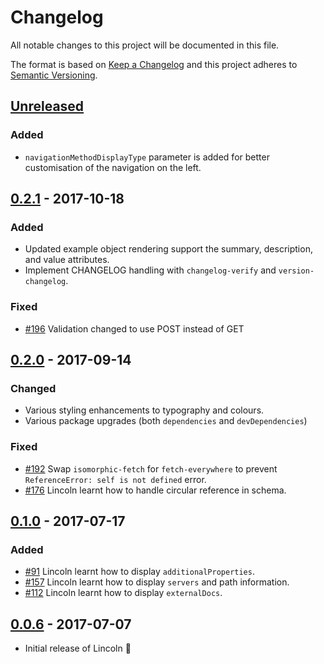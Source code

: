 # Changelog

All notable changes to this project will be documented in this file.

The format is based on [Keep a Changelog](http://keepachangelog.com/) and this project adheres to [Semantic Versioning](http://semver.org/).

## [Unreleased][]

### Added

- `navigationMethodDisplayType` parameter is added for better customisation of the navigation on the left.

## [0.2.1][] - 2017-10-18

### Added

- Updated example object rendering support the summary, description, and value attributes.
- Implement CHANGELOG handling with `changelog-verify` and `version-changelog`.

### Fixed

- [#196](https://github.com/temando/open-api-renderer/issues/196) Validation changed to use POST instead of GET

## [0.2.0][] - 2017-09-14

### Changed

- Various styling enhancements to typography and colours.
- Various package upgrades (both `dependencies` and `devDependencies`)

### Fixed

- [#192](https://github.com/temando/open-api-renderer/issues/192) Swap `isomorphic-fetch` for `fetch-everywhere` to prevent `ReferenceError: self is not defined` error.
- [#176](https://github.com/temando/open-api-renderer/issues/176) Lincoln learnt how to handle circular reference in schema.

## [0.1.0][] - 2017-07-17

### Added

- [#91](https://github.com/temando/open-api-renderer/issues/91) Lincoln learnt how to display `additionalProperties`.
- [#157](https://github.com/temando/open-api-renderer/issues/157) Lincoln learnt how to display `servers` and path information.
- [#112](https://github.com/temando/open-api-renderer/issues/112) Lincoln learnt how to display `externalDocs`.

## [0.0.6][] - 2017-07-07

- Initial release of Lincoln 🎩

[Unreleased]: https://github.com/temando/open-api-renderer/compare/v0.2.1...HEAD
[0.2.1]: https://github.com/temando/open-api-renderer/compare/v0.2.0...v0.2.1
[0.2.0]: https://github.com/temando/open-api-renderer/compare/v0.1.0...v0.2.0
[0.1.0]: https://github.com/temando/open-api-renderer/compare/v0.0.6...v0.1.0
[0.0.6]: https://github.com/temando/open-api-renderer/tree/v0.0.6
